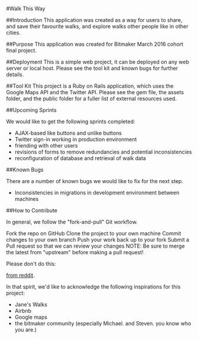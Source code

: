 

#Walk This Way  

##Introduction 
This application was created as a way for users to share, and save their favourite walks, and explore walks other people like in other cities. 

##Purpose 
This application was created for Bitmaker March 2016 cohort final project. 

##Deployment 
This is a simple web project, it can be deployed on any web server or local host. Please see the tool kit and known bugs for further details. 

##Tool Kit 
This project is a Ruby on Rails application, which uses the Google Maps API and the Twitter API. Please see the gem file, the assets folder, and the public folder for a fuller list of external resources used. 

##Upcoming Sprints  

We would like to get the following sprints completed:
* AJAX-based like buttons and unlike buttons 
* Twitter sign-in working in production environment 
* friending with other users 
* revisions of forms to remove redundancies and potential inconsistencies  
* reconfiguration of database and retrieval of walk data 

##Known Bugs 

There are a number of known bugs we would like to fix for the next step.
* Inconsistencies in migrations in development environment between machines

##How to Contribute 

In general, we follow the "fork-and-pull" Git workflow.

Fork the repo on GitHub
Clone the project to your own machine
Commit changes to your own branch
Push your work back up to your fork
Submit a Pull request so that we can review your changes
NOTE: Be sure to merge the latest from "upstream" before making a pull request!

Please don't do this: 


[from reddit](http://i.imgur.com/snLplqq.jpg). 



In that spirit, we'd like to acknowledge the following inspirations for this project:
* Jane's Walks 
* Airbnb  
* Google maps 
* the bitmaker community (especially Michael. and Steven. you know who you are.)
